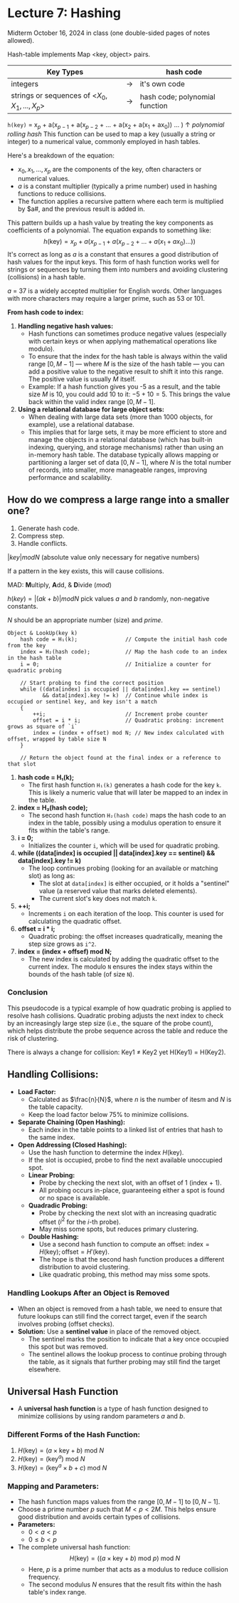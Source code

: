 # Lecture 7: Hashing
Midterm October 16, 2024 in class (one double-sided pages of notes allowed).

Hash-table implements Map <key, object> pairs.

| Key Types | | hash code |
| --- | --- | --- |
| integers | &rarr; | it's own code |
| strings or sequences of <$X_0, X_1, ..., X_p$> | &rarr; | hash code; polynomial function |

`h(key)` = x$_p$ + a(x$_{p-1}$ + a(x$_{p-2}$ + ... + a(x$_2$ + a(x$_1$ + ax$_0$)) ... )
&uarr; *polynomial rolling hash*
This function can be used to map a key (usually a string or integer) to a numerical value, commonly employed in hash tables.

Here's a breakdown of the equation:
- $x_0,x_1,...,x_p$ are the components of the key, often characters or numerical values.
- $a$ is a constant multiplier (typically a prime number) used in hashing functions to reduce collisions.
- The function applies a recursive pattern where each term is multiplied by $a#, and the previous result is added in.

This pattern builds up a hash value by treating the key components as coefficients of a polynomial. The equation expands to something like:
$$
h(\text{key}) = x_p + a(x_{p-1} + a(x_{p-2}+ ... + a(x_1 + ax_0)...))
$$
It's correct as long as $a$ is a constant that ensures a good distribution of hash values for the input keys. This form of hash function works well for strings or sequences by turning them into numbers and avoiding clustering (collisions) in a hash table.

$a$ = 37 is a widely accepted multiplier for English words. Other languages with more characters may require a larger prime, such as 53 or 101.

**From hash code to index:**
1. **Handling negative hash values:**
    - Hash functions can sometimes produce negative values (especially with certain keys or when applying mathematical operations like modulo).
    - To ensure that the index for the hash table is always within the valid range $[0, M - 1]$ &mdash; where $M$ is the size of the hash table &mdash; you can add a positive value to the negative result to shift it into this range. The positive value is usually $M$ itself.
    - Example: If a hash function gives you -5 as a result, and the table size $M$ is 10, you could add 10 to it: $-5 + 10 = 5$. This brings the value back within the valid index range $[0, M - 1]$.
2. **Using a relational database for large object sets:**
    - When dealing with large data sets (more than 1000 objects, for example), use a relational database.
    - This implies that for large sets, it may be more efficient to store and manage the objects in a relational database (which has built-in indexing, querying, and storage mechanisms) rather than using an in-memory hash table. The database typically allows mapping or partitioning a larger set of data $[0, N - 1]$, where $N$ is the total number of records, into smaller, more manageable ranges, improving performance and scalability.

## How do we compress a large range into a smaller one?
1. Generate hash code.
2. Compress step.
3. Handle conflicts.

$| key | mod N$ (absolute value only necessary for negative numbers)

If a pattern in the key exists, this will cause collisions.

MAD: **M**ultiply, **A**dd, & **D**ivide ($mod$)

$h(key) = |(ak+b)|modN$ pick values $a$ and $b$ randomly, non-negative constants.

$N$ should be an appropriate number (size) and *prime*.

```
Object & LookUp(key k)
    hash code = H₁(k);               // Compute the initial hash code from the key
    index = H₂(hash code);           // Map the hash code to an index in the hash table
    i = 0;                           // Initialize a counter for quadratic probing
    
    // Start probing to find the correct position
    while ((data[index] is occupied || data[index].key == sentinel) 
           && data[index].key != k)  // Continue while index is occupied or sentinel key, and key isn't a match
    {
        ++i;                         // Increment probe counter
        offset = i * i;              // Quadratic probing: increment grows as square of `i`
        index = (index + offset) mod N; // New index calculated with offset, wrapped by table size N
    }
    
    // Return the object found at the final index or a reference to that slot
```

1. **hash code = H₁(k);**
    - The first hash function `H₁(k)` generates a hash code for the key `k`. This is likely a numeric value that will later be mapped to an index in the table.
2. **index = H₂(hash code);**
    - The second hash function `H₂(hash code)` maps the hash code to an index in the table, possibly using a modulus operation to ensure it fits within the table's range.
3. **i = 0;**
    - Initializes the counter `i`, which will be used for quadratic probing.
4. **while ((data[index] is occupied || data[index].key == sentinel) && data[index].key != k)**
    - The loop continues probing (looking for an available or matching slot) as long as:
        - The slot at `data[index]` is either occupied, or it holds a "sentinel" value (a reserved value that marks deleted elements).
        - The current slot's key does not match `k`.
5. **++i;**
    - Increments `i` on each iteration of the loop. This counter is used for calculating the quadratic offset.
6. **offset = i * i;**
    - Quadratic probing: the offset increases quadratically, meaning the step size grows as `i^2`.
7. **index = (index + offsef) mod N;**
    - The new index is calculated by adding the quadratic offset to the current index. The modulo `N` ensures the index stays within the bounds of the hash table (of size `N`).

### Conclusion
This pseudocode is a typical example of how quadratic probing is applied to resolve hash collisions. Quadratic probing adjusts the next index to check by an increasingly large step size (i.e., the square of the probe count), which helps distribute the probe sequence across the table and reduce the risk of clustering.

There is always a change for collision:
Key1 $\neq$ Key2 yet H(Key1) = H(Key2).

## Handling Collisions:
- **Load Factor:**
    - Calculated as $\frac{n}{N}$, where $n$ is the number of itesm and $N$ is the table capacity.
    - Keep the load factor below 75% to minimize collisions.
- **Separate Chaining (Open Hashing):**
    - Each index in the table points to a linked list of entries that hash to the same index.
- **Open Addressing (Closed Hashing):**
    - Use the hash function to determine the index $H$(key).
    - If the slot is occupied, probe to find the next available unoccupied spot.
    - **Linear Probing:**
        - Probe by checking the next slot, with an offset of 1 (index + 1).
        - All probing occurs in-place, guaranteeing either a spot is found or no space is available.
    - **Quadradic Probing:**
        - Probe by checking the next slot with an increasing quadratic offset ($i^2$ for the $i$-th probe).
        - May miss some spots, but reduces primary clustering.
    - **Double Hashing:**
        - Use a second hash function to compute an offset: $\text{index} =H(\text{key}); \text{offset} = H'(\text{key})$.
        - The hope is that the second hash function produces a different distribution to avoid clustering.
        - Like quadratic probing, this method may miss some spots.

### Handling Lookups After an Object is Removed
- When an object is removed from a hash table, we need to ensure that future lookups can still find the correct target, even if the search involves probing (offset checks).
- **Solution:** Use a **sentinel value** in place of the removed object.
    - The sentinel marks the position to indicate that a key once occupied this spot but was removed.
    - The sentinel allows the lookup process to continue probing through the table, as it signals that further probing may still find the target elsewhere.

## Universal Hash Function
- A **universal hash function** is a type of hash function designed to minimize collisions by using random parameters $a$ and $b$.
### Different Forms of the Hash Function:
1. $H(\text{key})=(a \times \text{key}+b)\text{ mod }N$
2. $H(\text{key})=(\text{key}^a)\text{ mod }N$
3. $H(\text{key})=(\text{key}^a\times b+c)\text{ mod }N$

### Mapping and Parameters:
- The hash function maps values from the range $[0, M - 1] \text{ to } [0, N - 1]$.
- Choose a prime number $p$ such that $M < p < 2M$. This helps ensure good distribution and avoids certain types of collisions.
- **Parameters:**
    - $0 < a < p$
    - $0 \leq b < p$
- The complete universal hash function:
$$
H(\text{key})=((a\times \text{key} +b)\text{ mod }p)\text{ mod }N
$$
    - Here, $p$ is a prime number that acts as a modulus to reduce collision frequency.
    - The second modulus $N$ ensures that the result fits within the hash table's index range.
